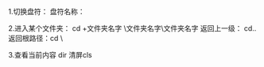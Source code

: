1.切换盘符：   盘符名称：

2.进入某个文件夹：   cd +文件夹名字 \文件夹名字\文件夹名字  返回上一级：  cd..    返回根路径：cd \  

3.查看当前内容 dir             清屏cls

